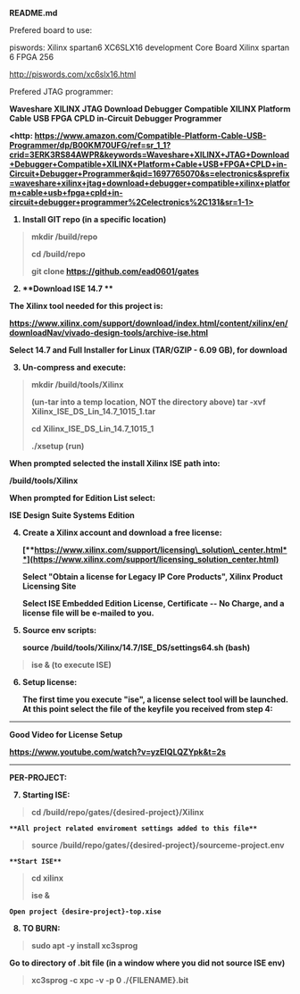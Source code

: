 **README.md**

Prefered board to use:

piswords: Xilinx spartan6 XC6SLX16 development Core Board Xilinx spartan 6 FPGA 256

<http://piswords.com/xc6slx16.html>

Prefered JTAG programmer:  <b MODEL DLC10 >

Waveshare XILINX JTAG Download Debugger Compatible XILINX Platform Cable USB FPGA CPLD in-Circuit Debugger Programmer

<http: https://www.amazon.com/Compatible-Platform-Cable-USB-Programmer/dp/B00KM70UFG/ref=sr_1_1?crid=3ERK3RS84AWPR&keywords=Waveshare+XILINX+JTAG+Download+Debugger+Compatible+XILINX+Platform+Cable+USB+FPGA+CPLD+in-Circuit+Debugger+Programmer&qid=1697765070&s=electronics&sprefix=waveshare+xilinx+jtag+download+debugger+compatible+xilinx+platform+cable+usb+fpga+cpld+in-circuit+debugger+programmer%2Celectronics%2C131&sr=1-1>



1)  **Install GIT repo (in a specific location)**

> mkdir /build/repo
>
> cd /build/repo
>
> git clone https://github.com/ead0601/gates

2)  **Download ISE 14.7 **

The Xilinx tool needed for this project is:

<https://www.xilinx.com/support/download/index.html/content/xilinx/en/downloadNav/vivado-design-tools/archive-ise.html>

Select 14.7 and **Full Installer for Linux (TAR/GZIP - 6.09 GB), for
download**

3)  **Un-compress and execute:**

> mkdir /build/tools/Xilinx
>
> (un-tar into a temp location, NOT the directory above)
> tar -xvf Xilinx\_ISE\_DS\_Lin\_14.7\_1015\_1.tar  
>
> cd Xilinx\_ISE\_DS\_Lin\_14.7\_1015\_1
>
>./xsetup (run)

When prompted selected the install Xilinx ISE path into:

**/build/tools/Xilinx**

When prompted for Edition List select:

**ISE Design Suite Systems Edition**

4)  **Create a Xilinx account and download a free license:**

    [**https://www.xilinx.com/support/licensing\_solution\_center.html**](https://www.xilinx.com/support/licensing_solution_center.html)

    Select "Obtain a license for Legacy IP Core Products", Xilinx
    Product Licensing Site

    Select ISE Embedded Edition License, Certificate -- No Charge, and a
    license file will be e-mailed to you.

5)  **Source env scripts:**

    source /build/tools/Xilinx/14.7/ISE\_DS/settings64.sh (bash)

> ise & (to execute ISE)

6)  **Setup license:**

    The first time you execute "ise", a license select tool will be
    launched. At this point select the file of the keyfile you received
    from step 4:

-------------------------------------------------------------------------
**Good Video for License Setup**

https://www.youtube.com/watch?v=yzEIQLQZYpk&t=2s

-------------------------------------------------------------------------

PER-PROJECT:

7)  **Starting ISE:**

>    cd /build/repo/gates/{desired-project}/Xilinx

    **All project related enviroment settings added to this file**
>    
>    source /build/repo/gates/{desired-project}/sourceme-project.env 

    **Start ISE**
>    
>  cd xilinx
>    
>  ise &

    Open project {desire-project}-top.xise


8) TO BURN:

>  sudo apt -y install xc3sprog

   Go to directory of .bit file  (in a window where you did not source ISE env)

> xc3sprog -c xpc -v -p 0 ./{FILENAME}.bit



